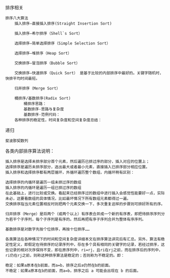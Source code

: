 排序相关

    排序八大算法
        插入排序—直接插入排序(Straight Insertion Sort)
 
        插入排序—希尔排序（Shell`s Sort）

        选择排序—简单选择排序（Simple Selection Sort）

        选择排序—堆排序（Heap Sort） 

        交换排序—冒泡排序（Bubble Sort）

        交换排序—快速排序（Quick Sort） 是基于比较的内部排序中最好的。关键字随机时，快排平均时间最短。

        归并排序（Merge Sort）

        桶排序/基数排序(Radix Sort)
            桶排序思路：
            基数排序-思路与复杂度
            基数排序-范例代码：
        各种排序的稳定性，时间复杂度和空间复杂度总结：

递归

    斐波那契数列
    
   
各类内部排序算法说明：

    插入排序是选择未排序部分首个元素，然后遍历已排过序的部分，插入对应的位置上；
    选择排序是遍历未排序部分，选出最大或者最小元素，直接插入已排序部分相应位置。
    插入排序和选择排序都有两层循环，外循环遍历整个数组，内循环稍有区别：
    
    选择排序的内循环是遍历一组未排过序的数组
    插入排序的内循环是遍历一组已排过序的数组
    在此基础上，进行比较或交换。看起来已经排序过的数组中进行插入会感觉性能要好一点，实际未必，这要看数组的具体情况，比如最坏情况下所有数组元素都得过一遍。
    交换排序指当元素位置相反时则把两个元素交换一下，多次重复这样的步骤则可排好所有的序。
    
    归并排序（Merge）是将两个（或两个以上）有序表合并成一个新的有序表，即把待排序序列分为若干个子序列，每个子序列是有序的。然后再把有序子序列合并为整体有序序列。
    
    基数排序是对数字先按个位排序，再按十位排序……
    
    各类算法在各种情况下的时间和空间复杂度详细本文在排序算法讲完后有汇总。另外，算法有稳定性定义，即假定在待排序的记录序列中，存在多个具有相同的关键字的记录，若经过排序，这些记录的相对次序保持不变，即在原序列中，ri=rj，且ri在rj之前，而在排序后的序列中，ri仍在rj之前，则称这种排序算法是稳定的；否则称为不稳定的。即：
    
    稳定：如果a原本在b前面，而a=b，排序之后a仍然在b的前面。
    不稳定：如果a原本在b的前面，而a=b，排序之后 a 可能会出现在 b 的后面。